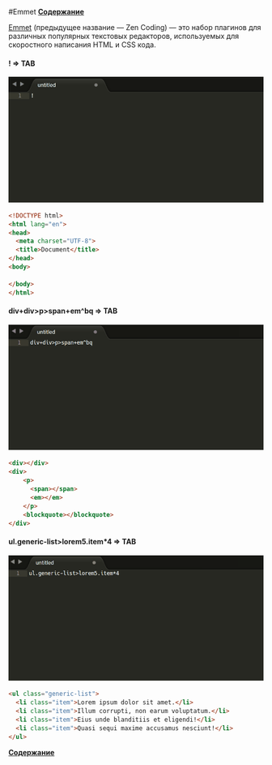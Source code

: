 #Emmet
**[Содержание](https://github.com/EvgeniyPolovniy/fron_end_book)**

[Emmet](http://docs.emmet.io) (предыдущее название — Zen Coding) — это набор плагинов для различных популярных текстовых редакторов, используемых для скоростного написания HTML и CSS кода.

#### ! => TAB

![](img/emmet1.gif)

```html
<!DOCTYPE html>
<html lang="en">
<head>
  <meta charset="UTF-8">
  <title>Document</title>
</head>
<body>
  
</body>
</html>
```

#### div+div>p>span+em^bq => TAB

![](img/emmet2.gif)

```html
<div></div>
<div>
    <p>
      <span></span>
      <em></em>
    </p>
    <blockquote></blockquote>
</div>
```

#### ul.generic-list>lorem5.item*4 => TAB

![](img/emmet3.gif)

```html
<ul class="generic-list">
  <li class="item">Lorem ipsum dolor sit amet.</li>
  <li class="item">Illum corrupti, non earum voluptatum.</li>
  <li class="item">Eius unde blanditiis et eligendi!</li>
  <li class="item">Quasi sequi maxime accusamus nesciunt!</li>
</ul>
```
**[Содержание](https://github.com/EvgeniyPolovniy/fron_end_book)**
